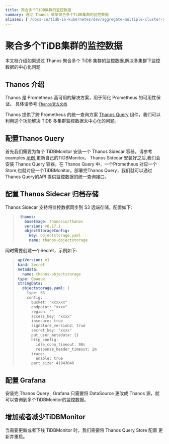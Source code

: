 ```yaml
---
title: 聚合多个TiDB集群的监控数据
summary: 通过 Thanos 框架聚合多个TiDB集群的监控数据
aliases: ['/docs-cn/tidb-in-kubernetes/dev/aggregate-multiple-cluster-monitor-data/']
---
```


# 聚合多个TiDB集群的监控数据

本文档介绍如果通过 Thanos 聚合多个 TiDB 集群的监控数据,解决多集群下监控数据的中心化问题

## Thanos 介绍

Thanos 是 Prometheus 高可用的解决方案，用于简化 Prometheus 的可用性保证。 具体请参考:[`Thanos官方文档`](https://thanos.io/design.md/)

Thanos 提供了跨 Prometheus 的统一查询方案 [Thanos Query](https://thanos.io/components/query.md/) 组件，我们可以利用这个功能解决 TiDB 多集群监控数据未中心化的问题。

## 配置Thanos Query

首先我们需要为每个 TiDBMonitor 安装一个 Thanos Sidecar 容器。请参考 examples [示例](https://github.com/pingcap/tidb-operator/tree/master/examples/monitor-with-thanos/README.md),更新自己的TiDBMonitor。
Thanos Sidecar 安装好之后,我们会安装 Thanos Query 容器。在 Thanos Query 中，一个Prometheus 对应一个Store,也就对应一个TiDBMonitor。部署完Thanos Query，我们就可以通过Thanos Query的API 提供监控数据的统一查询接口。

## 配置 Thanos Sidecar 归档存储

Thanos Sidecar 支持将监控数据同步到 S3 远端存储，配置如下:

> ```yaml
>  thanos:
>    baseImage: thanosio/thanos
>    version: v0.17.2
>    objectStorageConfig:
>      key: objectstorage.yaml
>      name: thanos-objectstorage
> ```

同时需要创建一个Secret，示例如下:

> ```yaml
> apiVersion: v1
> kind: Secret
> metadata:
>   name: thanos-objectstorage
> type: Opaque
> stringData:
>   objectstorage.yaml: |
>     type: S3
>     config:
>       bucket: "xxxxxx"
>       endpoint: "xxxx"
>       region: ""
>       access_key: "xxxx"
>       insecure: true
>       signature_version2: true
>       secret_key: "xxxx"
>       put_user_metadata: {}
>       http_config:
>         idle_conn_timeout: 90s
>         response_header_timeout: 2m
>       trace:
>         enable: true
>       part_size: 41943040
> ```

## 配置 Grafana

安装完 Thanos Query , Grafana 只需要将 DataSource 更改成 Thanos 源，就可以查询到多个TiDBMonitor的监控数据。

## 增加或者减少TiDBMonitor

当需要更新或者下线 TiDBMonitor 时，我们需要将 Thanos Query Store 配置 更新并重启。
